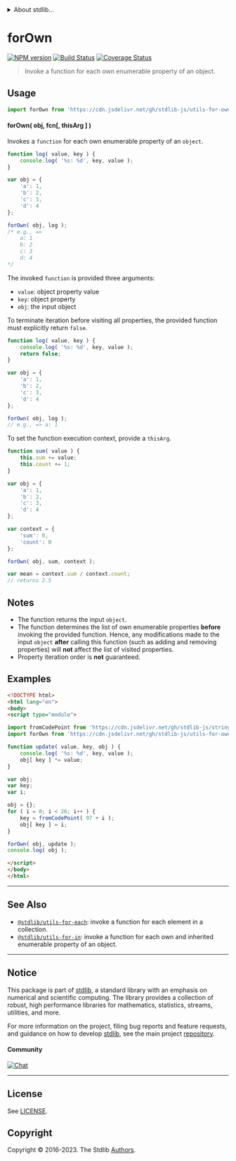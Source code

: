 <!--

@license Apache-2.0

Copyright (c) 2018 The Stdlib Authors.

Licensed under the Apache License, Version 2.0 (the "License");
you may not use this file except in compliance with the License.
You may obtain a copy of the License at

   http://www.apache.org/licenses/LICENSE-2.0

Unless required by applicable law or agreed to in writing, software
distributed under the License is distributed on an "AS IS" BASIS,
WITHOUT WARRANTIES OR CONDITIONS OF ANY KIND, either express or implied.
See the License for the specific language governing permissions and
limitations under the License.

-->


<details>
  <summary>
    About stdlib...
  </summary>
  <p>We believe in a future in which the web is a preferred environment for numerical computation. To help realize this future, we've built stdlib. stdlib is a standard library, with an emphasis on numerical and scientific computation, written in JavaScript (and C) for execution in browsers and in Node.js.</p>
  <p>The library is fully decomposable, being architected in such a way that you can swap out and mix and match APIs and functionality to cater to your exact preferences and use cases.</p>
  <p>When you use stdlib, you can be absolutely certain that you are using the most thorough, rigorous, well-written, studied, documented, tested, measured, and high-quality code out there.</p>
  <p>To join us in bringing numerical computing to the web, get started by checking us out on <a href="https://github.com/stdlib-js/stdlib">GitHub</a>, and please consider <a href="https://opencollective.com/stdlib">financially supporting stdlib</a>. We greatly appreciate your continued support!</p>
</details>

# forOwn

[![NPM version][npm-image]][npm-url] [![Build Status][test-image]][test-url] [![Coverage Status][coverage-image]][coverage-url] <!-- [![dependencies][dependencies-image]][dependencies-url] -->

> Invoke a function for each own enumerable property of an object.

<!-- Section to include introductory text. Make sure to keep an empty line after the intro `section` element and another before the `/section` close. -->

<section class="intro">

</section>

<!-- /.intro -->

<!-- Package usage documentation. -->



<section class="usage">

## Usage

```javascript
import forOwn from 'https://cdn.jsdelivr.net/gh/stdlib-js/utils-for-own@esm/index.mjs';
```

#### forOwn( obj, fcn\[, thisArg ] )

Invokes a `function` for each own enumerable property of an `object`.

```javascript
function log( value, key ) {
    console.log( '%s: %d', key, value );
}

var obj = {
    'a': 1,
    'b': 2,
    'c': 3,
    'd': 4
};

forOwn( obj, log );
/* e.g., =>
    a: 1
    b: 2
    c: 3
    d: 4
*/
```

The invoked `function` is provided three arguments:

-   `value`: object property value
-   `key`: object property
-   `obj`: the input object

To terminate iteration before visiting all properties, the provided function must explicitly return `false`.

```javascript
function log( value, key ) {
    console.log( '%s: %d', key, value );
    return false;
}

var obj = {
    'a': 1,
    'b': 2,
    'c': 3,
    'd': 4
};

forOwn( obj, log );
// e.g., => a: 1
```

To set the function execution context, provide a `thisArg`.

```javascript
function sum( value ) {
    this.sum += value;
    this.count += 1;
}

var obj = {
    'a': 1,
    'b': 2,
    'c': 3,
    'd': 4
};

var context = {
    'sum': 0,
    'count': 0
};

forOwn( obj, sum, context );

var mean = context.sum / context.count;
// returns 2.5
```

</section>

<!-- /.usage -->

<!-- Package usage notes. Make sure to keep an empty line after the `section` element and another before the `/section` close. -->

<section class="notes">

## Notes

-   The function returns the input `object`.
-   The function determines the list of own enumerable properties **before** invoking the provided function. Hence, any modifications made to the input `object` **after** calling this function (such as adding and removing properties) will **not** affect the list of visited properties.
-   Property iteration order is **not** guaranteed.

</section>

<!-- /.notes -->

<!-- Package usage examples. -->

<section class="examples">

## Examples

<!-- eslint no-undef: "error" -->

```html
<!DOCTYPE html>
<html lang="en">
<body>
<script type="module">

import fromCodePoint from 'https://cdn.jsdelivr.net/gh/stdlib-js/string-from-code-point@esm/index.mjs';
import forOwn from 'https://cdn.jsdelivr.net/gh/stdlib-js/utils-for-own@esm/index.mjs';

function update( value, key, obj ) {
    console.log( '%s: %d', key, value );
    obj[ key ] *= value;
}

var obj;
var key;
var i;

obj = {};
for ( i = 0; i < 26; i++ ) {
    key = fromCodePoint( 97 + i );
    obj[ key ] = i;
}

forOwn( obj, update );
console.log( obj );

</script>
</body>
</html>
```

</section>

<!-- /.examples -->

<!-- Section to include cited references. If references are included, add a horizontal rule *before* the section. Make sure to keep an empty line after the `section` element and another before the `/section` close. -->

<section class="references">

</section>

<!-- /.references -->

<!-- Section for related `stdlib` packages. Do not manually edit this section, as it is automatically populated. -->

<section class="related">

* * *

## See Also

-   <span class="package-name">[`@stdlib/utils-for-each`][@stdlib/utils/for-each]</span><span class="delimiter">: </span><span class="description">invoke a function for each element in a collection.</span>
-   <span class="package-name">[`@stdlib/utils-for-in`][@stdlib/utils/for-in]</span><span class="delimiter">: </span><span class="description">invoke a function for each own and inherited enumerable property of an object.</span>

</section>

<!-- /.related -->

<!-- Section for all links. Make sure to keep an empty line after the `section` element and another before the `/section` close. -->


<section class="main-repo" >

* * *

## Notice

This package is part of [stdlib][stdlib], a standard library with an emphasis on numerical and scientific computing. The library provides a collection of robust, high performance libraries for mathematics, statistics, streams, utilities, and more.

For more information on the project, filing bug reports and feature requests, and guidance on how to develop [stdlib][stdlib], see the main project [repository][stdlib].

#### Community

[![Chat][chat-image]][chat-url]

---

## License

See [LICENSE][stdlib-license].


## Copyright

Copyright &copy; 2016-2023. The Stdlib [Authors][stdlib-authors].

</section>

<!-- /.stdlib -->

<!-- Section for all links. Make sure to keep an empty line after the `section` element and another before the `/section` close. -->

<section class="links">

[npm-image]: http://img.shields.io/npm/v/@stdlib/utils-for-own.svg
[npm-url]: https://npmjs.org/package/@stdlib/utils-for-own

[test-image]: https://github.com/stdlib-js/utils-for-own/actions/workflows/test.yml/badge.svg?branch=v0.1.0
[test-url]: https://github.com/stdlib-js/utils-for-own/actions/workflows/test.yml?query=branch:v0.1.0

[coverage-image]: https://img.shields.io/codecov/c/github/stdlib-js/utils-for-own/main.svg
[coverage-url]: https://codecov.io/github/stdlib-js/utils-for-own?branch=main

<!--

[dependencies-image]: https://img.shields.io/david/stdlib-js/utils-for-own.svg
[dependencies-url]: https://david-dm.org/stdlib-js/utils-for-own/main

-->

[chat-image]: https://img.shields.io/gitter/room/stdlib-js/stdlib.svg
[chat-url]: https://app.gitter.im/#/room/#stdlib-js_stdlib:gitter.im

[stdlib]: https://github.com/stdlib-js/stdlib

[stdlib-authors]: https://github.com/stdlib-js/stdlib/graphs/contributors

[umd]: https://github.com/umdjs/umd
[es-module]: https://developer.mozilla.org/en-US/docs/Web/JavaScript/Guide/Modules

[deno-url]: https://github.com/stdlib-js/utils-for-own/tree/deno
[umd-url]: https://github.com/stdlib-js/utils-for-own/tree/umd
[esm-url]: https://github.com/stdlib-js/utils-for-own/tree/esm
[branches-url]: https://github.com/stdlib-js/utils-for-own/blob/main/branches.md

[stdlib-license]: https://raw.githubusercontent.com/stdlib-js/utils-for-own/main/LICENSE

<!-- <related-links> -->

[@stdlib/utils/for-each]: https://github.com/stdlib-js/utils-for-each/tree/esm

[@stdlib/utils/for-in]: https://github.com/stdlib-js/utils-for-in/tree/esm

<!-- </related-links> -->

</section>

<!-- /.links -->
